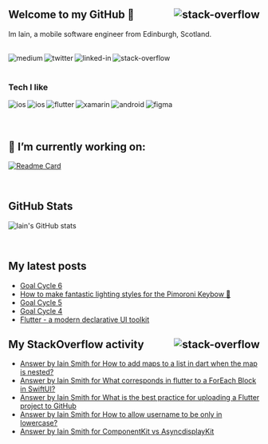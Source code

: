 ## Welcome to my GitHub 👋 [<img align="right" alt="stack-overflow" src="https://estruyf-github.azurewebsites.net/api/VisitorHit?user=b099l3&repo=b099l4&countColorcountColor&countColor=%237B1E7A" />]()
Im Iain, a mobile software engineer from Edinburgh, Scotland.
<br>
<br>
<p>
  
[<img align="left" alt="medium" src="https://img.shields.io/badge/My%20Blog-3300FF.svg?&style=for-the-badge&logo=ghost&logoColor=00FFA3"/>](https://iainsmith.me)

[<img align="left" alt="twitter" src="https://img.shields.io/badge/twitter-%231DA1F2.svg?&style=for-the-badge&logo=twitter&logoColor=white" />](https://twitter.com/b099l3)

[<img align="left" alt="linked-in" src="https://img.shields.io/badge/linkedin-%230077B5.svg?&style=for-the-badge&logo=linkedin&logoColor=white" />](https://www.linkedin.com/in/iainsmithmobile)

[<img align="left" alt="stack-overflow" src="https://img.shields.io/badge/stack%20overflow-FE7A16?logo=stack-overflow&logoColor=white&style=for-the-badge" />](https://stackoverflow.com/users/1107580/)
  
</p>
<br>
<br>

### Tech I like
<img align="left" alt="ios" src="https://img.shields.io/badge/iOS-000000.svg?&style=for-the-badge&logo=ios&logoColor=white" />

<img align="left" alt="ios" src="https://img.shields.io/badge/Swift-FA7343.svg?&style=for-the-badge&logo=swift&logoColor=white" />

<img align="left" alt="flutter" src="https://img.shields.io/badge/Flutter-02569B.svg?&style=for-the-badge&logo=flutter&logoColor=white" />

<img align="left" alt="xamarin" src="https://img.shields.io/badge/Xamarin-3498DB.svg?&style=for-the-badge&logo=xamarin&logoColor=white" />

<img align="left" alt="android" src="https://img.shields.io/badge/Android-3DDC84.svg?&style=for-the-badge&logo=android&logoColor=white" />

<img align="left" alt="figma" src="https://img.shields.io/badge/Figma-F24E1E.svg?&style=for-the-badge&logo=figma&logoColor=white" />
<br>
<br>
<br>

## 🔭  I’m currently working on:

[![Readme Card](https://github-readme-stats.vercel.app/api/pin/?username=b099l3&repo=DinkleBot-NativeiOS)](https://github.com/b099l3/DinkleBot-NativeiOS)

<br>

## GitHub Stats

![Iain's GitHub stats](https://github-readme-stats.vercel.app/api?username=b099l3&show_icons=true&bg_color=30,fc00ff,00dbde&title_color=fff&text_color=fff)

<br>

## My latest posts
<!-- BLOG-POST-LIST:START -->
- [Goal Cycle 6](https://iainsmith.me/goal-cycle-6/)
- [How to make fantastic lighting styles for the Pimoroni Keybow 🌈](https://iainsmith.me/keybow-lights/)
- [Goal Cycle 5](https://iainsmith.me/goal-cycle-5/)
- [Goal Cycle 4](https://iainsmith.me/goal-cycle-4/)
- [Flutter - a modern declarative UI toolkit](https://iainsmith.me/flutter-declarative-ui-toolkit/)
<!-- BLOG-POST-LIST:END -->

## My StackOverflow activity [<img align="right" alt="stack-overflow" src="https://img.shields.io/endpoint?style=for-the-badge&url=https%3A%2F%2Fmy-first-playground-74xzo6ku6q3g.runkit.sh%2F" />](https://stackoverflow.com/users/1107580/)
<!-- STACKOVERFLOW:START -->
- [Answer by Iain Smith for How to add maps to a list in dart when the map is nested?](https://stackoverflow.com/questions/68087611/how-to-add-maps-to-a-list-in-dart-when-the-map-is-nested/68089766#68089766)
- [Answer by Iain Smith for What corresponds in flutter to a ForEach Block in SwiftUI?](https://stackoverflow.com/questions/68085497/what-corresponds-in-flutter-to-a-foreach-block-in-swiftui/68086507#68086507)
- [Answer by Iain Smith for What is the best practice for uploading a Flutter project to GitHub](https://stackoverflow.com/questions/68085302/what-is-the-best-practice-for-uploading-a-flutter-project-to-github/68085487#68085487)
- [Answer by Iain Smith for How to allow username to be only in lowercase?](https://stackoverflow.com/questions/68080258/how-to-allow-username-to-be-only-in-lowercase/68080478#68080478)
- [Answer by Iain Smith for ComponentKit vs AsyncdisplayKit](https://stackoverflow.com/questions/43887062/componentkit-vs-asyncdisplaykit/65071995#65071995)
<!-- STACKOVERFLOW:END -->

